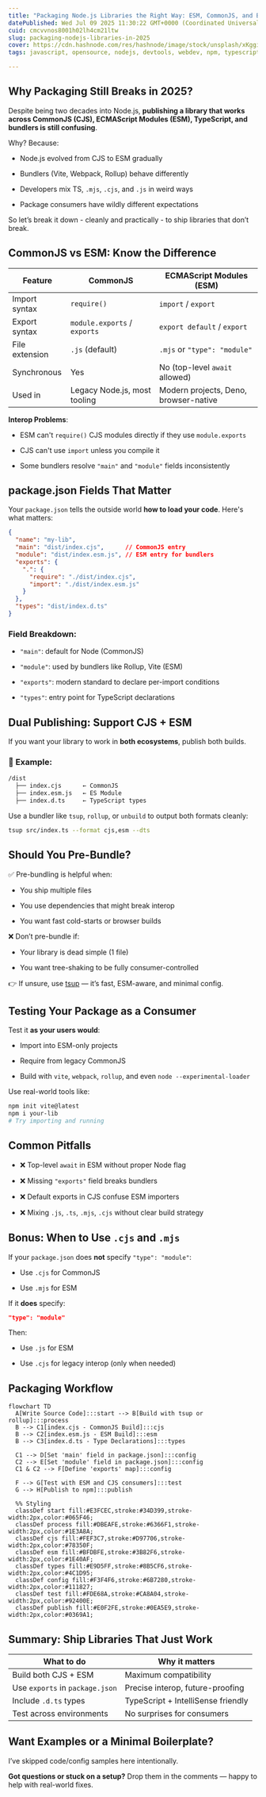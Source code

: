 ```yaml
---
title: "Packaging Node.js Libraries the Right Way: ESM, CommonJS, and Bundlers in 2025"
datePublished: Wed Jul 09 2025 11:30:22 GMT+0000 (Coordinated Universal Time)
cuid: cmcvvnos8001h02lh4cm21ltw
slug: packaging-nodejs-libraries-in-2025
cover: https://cdn.hashnode.com/res/hashnode/image/stock/unsplash/xKggi7Gtfs4/upload/9e89d14b81a95146b13b2573ea1a18e0.jpeg
tags: javascript, opensource, nodejs, devtools, webdev, npm, typescript, commonjs, rollup, backend-development, tsup, esm, npm-packages

---
```


## Why Packaging Still Breaks in 2025?

Despite being two decades into Node.js, **publishing a library that works across CommonJS (CJS), ECMAScript Modules (ESM), TypeScript, and bundlers is still confusing**.

Why? Because:

* Node.js evolved from CJS to ESM gradually
    
* Bundlers (Vite, Webpack, Rollup) behave differently
    
* Developers mix TS, `.mjs`, `.cjs`, and `.js` in weird ways
    
* Package consumers have wildly different expectations
    

So let’s break it down - cleanly and practically - to ship libraries that don’t break.

## CommonJS vs ESM: Know the Difference

| **Feature** | **CommonJS** | **ECMAScript Modules (ESM)** |
| --- | --- | --- |
| Import syntax | `require()` | `import` / `export` |
| Export syntax | `module.exports` / `exports` | `export default` / `export` |
| File extension | `.js` (default) | `.mjs` or `"type": "module"` |
| Synchronous | Yes | No (top-level `await` allowed) |
| Used in | Legacy Node.js, most tooling | Modern projects, Deno, browser-native |

**Interop Problems**:

* ESM can't `require()` CJS modules directly if they use `module.exports`
    
* CJS can't use `import` unless you compile it
    
* Some bundlers resolve `"main"` and `"module"` fields inconsistently
    

## package.json Fields That Matter

Your `package.json` tells the outside world **how to load your code**. Here's what matters:

```json
{
  "name": "my-lib",
  "main": "dist/index.cjs",      // CommonJS entry
  "module": "dist/index.esm.js", // ESM entry for bundlers
  "exports": {
    ".": {
      "require": "./dist/index.cjs",
      "import": "./dist/index.esm.js"
    }
  },
  "types": "dist/index.d.ts"
}
```

### Field Breakdown:

* `"main"`: default for Node (CommonJS)
    
* `"module"`: used by bundlers like Rollup, Vite (ESM)
    
* `"exports"`: modern standard to declare per-import conditions
    
* `"types"`: entry point for TypeScript declarations
    

## Dual Publishing: Support CJS + ESM

If you want your library to work in **both ecosystems**, publish both builds.

### 📂 Example:

```bash
/dist
  ├── index.cjs      ← CommonJS
  ├── index.esm.js   ← ES Module
  ├── index.d.ts     ← TypeScript types
```

Use a bundler like `tsup`, `rollup`, or `unbuild` to output both formats cleanly:

```bash
tsup src/index.ts --format cjs,esm --dts
```

## Should You Pre-Bundle?

✅ Pre-bundling is helpful when:

* You ship multiple files
    
* You use dependencies that might break interop
    
* You want fast cold-starts or browser builds
    

❌ Don’t pre-bundle if:

* Your library is dead simple (1 file)
    
* You want tree-shaking to be fully consumer-controlled
    

👉 If unsure, use [tsup](https://tsup.egoist.dev/) — it’s fast, ESM-aware, and minimal config.

## Testing Your Package as a Consumer

Test it **as your users would**:

* Import into ESM-only projects
    
* Require from legacy CommonJS
    
* Build with `vite`, `webpack`, `rollup`, and even `node --experimental-loader`
    

Use real-world tools like:

```bash
npm init vite@latest
npm i your-lib
# Try importing and running
```

## Common Pitfalls

* ❌ Top-level `await` in ESM without proper Node flag
    
* ❌ Missing `"exports"` field breaks bundlers
    
* ❌ Default exports in CJS confuse ESM importers
    
* ❌ Mixing `.js`, `.ts`, `.mjs`, `.cjs` without clear build strategy
    

## Bonus: When to Use `.cjs` and `.mjs`

If your `package.json` does **not** specify `"type": "module"`:

* Use `.cjs` for CommonJS
    
* Use `.mjs` for ESM
    

If it **does** specify:

```json
"type": "module"
```

Then:

* Use `.js` for ESM
    
* Use `.cjs` for legacy interop (only when needed)
    

## Packaging Workflow

```mermaid
flowchart TD
  A[Write Source Code]:::start --> B[Build with tsup or rollup]:::process
  B --> C1[index.cjs - CommonJS Build]:::cjs
  B --> C2[index.esm.js - ESM Build]:::esm
  B --> C3[index.d.ts - Type Declarations]:::types

  C1 --> D[Set 'main' field in package.json]:::config
  C2 --> E[Set 'module' field in package.json]:::config
  C1 & C2 --> F[Define 'exports' map]:::config

  F --> G[Test with ESM and CJS consumers]:::test
  G --> H[Publish to npm]:::publish

  %% Styling
  classDef start fill:#E3FCEC,stroke:#34D399,stroke-width:2px,color:#065F46;
  classDef process fill:#DBEAFE,stroke:#6366F1,stroke-width:2px,color:#1E3A8A;
  classDef cjs fill:#FEF3C7,stroke:#D97706,stroke-width:2px,color:#78350F;
  classDef esm fill:#BFDBFE,stroke:#3B82F6,stroke-width:2px,color:#1E40AF;
  classDef types fill:#E9D5FF,stroke:#8B5CF6,stroke-width:2px,color:#4C1D95;
  classDef config fill:#F3F4F6,stroke:#6B7280,stroke-width:2px,color:#111827;
  classDef test fill:#FDE68A,stroke:#CA8A04,stroke-width:2px,color:#92400E;
  classDef publish fill:#E0F2FE,stroke:#0EA5E9,stroke-width:2px,color:#0369A1;
```

## Summary: Ship Libraries That Just Work

| **What to do** | **Why it matters** |
| --- | --- |
| Build both CJS + ESM | Maximum compatibility |
| Use `exports` in `package.json` | Precise interop, future-proofing |
| Include `.d.ts` types | TypeScript + IntelliSense friendly |
| Test across environments | No surprises for consumers |

## Want Examples or a Minimal Boilerplate?

I’ve skipped code/config samples here intentionally.

**Got questions or stuck on a setup?** Drop them in the comments — happy to help with real-world fixes.